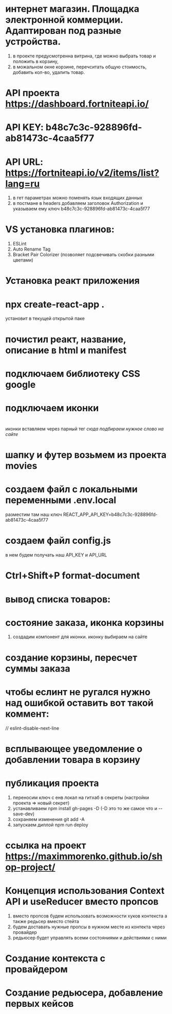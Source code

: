 # интернет магазин. Площадка электронной коммерции. Адаптирован под разные устройства.

1. в проекте предусмотренна витрина, где можно выбрать товар и положить в корзину,
2. в можальном окне корзине, перечситать общую стоимость, добавить кол-во, удалить товар.

# API проекта https://dashboard.fortniteapi.io/

# API KEY: b48c7c3c-928896fd-ab81473c-4caa5f77

# API URL: https://fortniteapi.io/v2/items/list?lang=ru

1. в гет параметрах можно поменять язык входящих данных
2. в постмане в headers добавляем заголовок Authorization и указываем ему ключ b48c7c3c-928896fd-ab81473c-4caa5f77

# VS установка плагинов:

1. ESLint
2. Auto Rename Tag
3. Bracket Pair Colorizer (позволяет подсвечивать скобки разными цветами)

# Установка реакт приложения

# npx create-react-app .

установит в текущей открытой паке

# почистил реакт, название, описание в html и manifest

# подключаем библиотеку CSS google

# <link rel="stylesheet" href="https://cdnjs.cloudflare.com/ajax/libs/materialize/1.0.0/css/materialize.min.css">

# подключаем иконки

# <link href="https://fonts.googleapis.com/icon?family=Material+Icons" rel="stylesheet">

иконки вставляем через парный тег <i class="material-icons">сюда подбираем нужное слово на сайте</i>

# шапку и футер возьмем из проекта movies

# создаем файл с локальными переменными .env.local

разместим там наш ключ REACT_APP_API_KEY=b48c7c3c-928896fd-ab81473c-4caa5f77

# создаем файл config.js

в нем будем получать наш API_KEY и API_URL

# Ctrl+Shift+P format-document

# вывод списка товаров:

# состояние заказа, иконка корзины
1. создадим компонент для иконки. иконку выбираем на сайте

# создание корзины, пересчет суммы заказа

# чтобы еслинт не ругался нужно над ошибкой оставить вот такой коммент:
// eslint-disable-next-line

# всплывающее уведомление о добавлении товара в корзину

# публикация проекта
1. переносим ключ с енв локал на гитхаб в секреты (настройки проекта => новый секрет)
2. устанавливаем npm install gh-pages -D (-D это то же самое что и --save-dev)
3. сохраняем изменения git add -A
4. запускаем диплой npm run deploy
# ссылка на проект https://maximmorenko.github.io/shop-project/

# Концепция использования Context API и useReducer вместо пропсов
1. вместо пропсов будем использовать возможности хуков контекста а также редьсер вместо стейта
2. будем доставать нужные пропсы в нужном месте из контекта через провайдер
3. редьюсер будет управлять всеми состояниями и действиями с ними

# Создание контекста с провайдером
# Создание редьюсера, добавление первых кейсов
